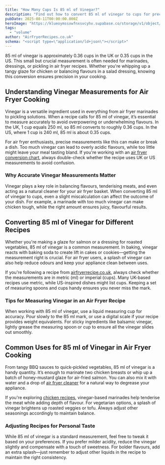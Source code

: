 ```yaml
---
title: "How Many Cups Is 85 ml of Vinegar?"
description: "Find out how to convert 85 ml of vinegar to cups for precise cooking and baking. Includes UK and US measurements for air fryer recipes."
pubDate: 2025-08-11T00:00:00.000Z
heroImage: "https://klueoymssxwfnxsvcyhv.supabase.co/storage/v1/object/public/md/how-many-cups-is-85-ml-of-vinegar-0d547c9d.webp"
tags:
  - "volume"
author: "AirFryerRecipes.co.uk"
schema: "<script type=\"application/ld+json\"></script>"
---
```


<p>85 ml of vinegar is approximately 0.36 cups in the UK or 0.35 cups in the US. This small but crucial measurement is often needed for marinades, dressings, or pickling in air fryer recipes. Whether you're whipping up a tangy glaze for chicken or balancing flavours in a salad dressing, knowing this conversion ensures precision in your cooking.</p>  

<h2>Understanding Vinegar Measurements for Air Fryer Cooking</h2>  
<p>Vinegar is a versatile ingredient used in everything from air fryer marinades to pickling solutions. When a recipe calls for 85 ml of vinegar, it’s essential to measure accurately to avoid overpowering or underwhelming flavours. In the UK, 1 cup equals 250 ml, so 85 ml converts to roughly 0.36 cups. In the US, where 1 cup is 240 ml, 85 ml is about 0.35 cups.</p>  

<p>For air fryer enthusiasts, precise measurements like this can make or break a dish. Too much vinegar can lead to overly acidic flavours, while too little might leave your meal tasting bland. If you're working with an <a href=https://www.airfryerrecipe.co.uk/air-fryer-conversion-chart>air fryer conversion chart</a>, always double-check whether the recipe uses UK or US measurements to avoid confusion.</p>  

<h3>Why Accurate Vinegar Measurements Matter</h3>  
<p>Vinegar plays a key role in balancing flavours, tenderising meats, and even acting as a natural cleaner for your air fryer basket. When converting 85 ml of vinegar to cups, even a slight miscalculation can affect the outcome of your dish. For example, a marinade with too much vinegar can make chicken tough, while the right amount ensures juicy, flavourful results.</p>  

<h2>Converting 85 ml of Vinegar for Different Recipes</h2>  
<p>Whether you're making a glaze for salmon or a dressing for roasted vegetables, 85 ml of vinegar is a common measurement. In baking, vinegar reacts with baking soda to create lift in cakes or cookies—getting the measurement right is crucial. For air fryer users, a splash of vinegar can also help reduce odours and keep your appliance clean between uses.</p>  

<p>If you're following a recipe from <a href=https://www.airfryerrecipe.co.uk/recipes>airfryerrecipe.co.uk</a>, always check whether the measurements are in metric (ml) or imperial (cups). Many UK-based recipes use metric, while US-inspired dishes might list cups. Keeping a set of measuring spoons and cups handy ensures you never miss the mark.</p>  

<h3>Tips for Measuring Vinegar in an Air Fryer Recipe</h3>  
<p>When working with 85 ml of vinegar, use a liquid measuring cup for accuracy. Pour slowly to the 85 ml mark, or use a digital scale if your recipe provides weight equivalents. For sticky ingredients like balsamic vinegar, lightly grease the measuring spoon or cup to ensure all the vinegar slides out smoothly.</p>  

<h2>Common Uses for 85 ml of Vinegar in Air Fryer Cooking</h2>  
<p>From tangy BBQ sauces to quick-pickled vegetables, 85 ml of vinegar is a handy quantity. It’s enough to marinate two chicken breasts or whip up a batch of honey-mustard glaze for air-fried salmon. You can also mix it with water and a drop of <a href=https://www.airfryerrecipe.co.uk/air-fryer-cleaner>air fryer cleaner</a> for a natural way to degrease your appliance.</p>  

<p>If you're exploring <a href=https://www.airfryerrecipe.co.uk/recipe-category/chicken>chicken recipes</a>, vinegar-based marinades help tenderise the meat while adding depth of flavour. For vegetarian options, a splash of vinegar brightens up roasted veggies or tofu. Always adjust other seasonings accordingly to maintain balance.</p>  

<h3>Adjusting Recipes for Personal Taste</h3>  
<p>While 85 ml of vinegar is a standard measurement, feel free to tweak it based on your preferences. If you prefer milder acidity, reduce the vinegar slightly and compensate with a touch of sweetness. For bolder flavours, add an extra splash—just remember to adjust other liquids in the recipe to maintain the right consistency.</p>